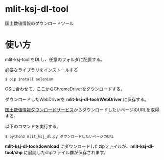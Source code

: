 # mlit-ksj-dl-tool
国土数値情報のダウンロードツール

# 使い方
mlit-ksj-tool をDLし、任意のフォルダに配置する。

必要なライブラリをインストールする
```
$ pip install selenium
```

OSに合わせて、[ここ](https://sites.google.com/a/chromium.org/chromedriver/home)からChromeDriverをダウンロードする。

ダウンロードしたWebDriverを __mlit-ksj-dl-tool/WebDriver__ に保存する。

[国土数値情報ダウンロードサービス](https://nlftp.mlit.go.jp/ksj/)からダウンロードしたいページのURLを取得する。

以下のコマンドを実行する。

```
$ python3 mlit_ksj_dl.py ダウンロードしたいページのURL
```

__mlit-ksj-dl-tool/download__ にダウンロードしたzipファイルが、__mlit-ksj-dl-tool/shp__ に展開したshpファイル群が保存されます。